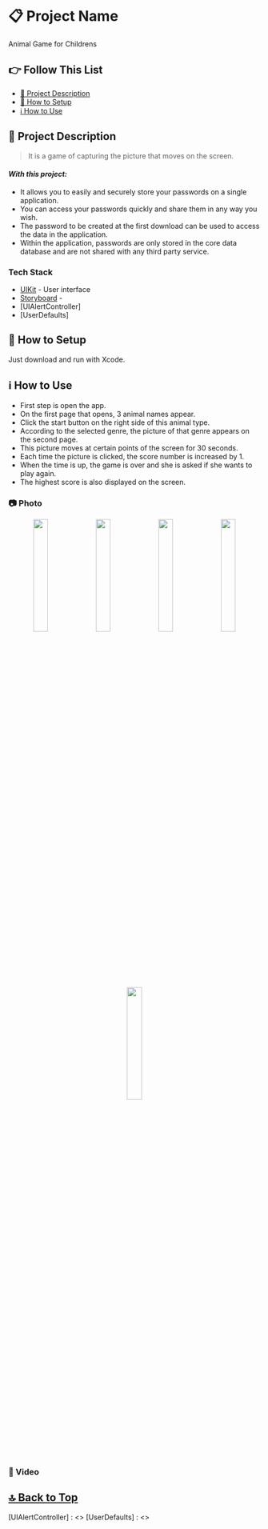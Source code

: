 # 📋 Project Name
Animal Game for Childrens

## 👉 Follow This List

- [🎯 Project Description](#-project-description)
- [🔧 How to Setup](#-how-to-setup)
- [ℹ️ How to Use](#-how-to-use)

## 🎯 Project Description 
> It is a game of capturing the picture that moves on the screen.

#### _With this project:_
- It allows you to easily and securely store your passwords on a single application.
- You can access your passwords quickly and share them in any way you wish.
- The password to be created at the first download can be used to access the data in the application.
- Within the application, passwords are only stored in the core data database and are not shared with any third party service.

### Tech Stack
- [UIKit] - User interface
- [Storyboard] -
- [UIAlertController]
- [UserDefaults]

## 🔧 How to Setup
Just download and run with Xcode.

## ℹ️ How to Use
- First step is open the app.
- On the first page that opens, 3 animal names appear.
- Click the start button on the right side of this animal type.
- According to the selected genre, the picture of that genre appears on the second page.
- This picture moves at certain points of the screen for 30 seconds.
- Each time the picture is clicked, the score number is increased by 1.
- When the time is up, the game is over and she is asked if she wants to play again.
- The highest score is also displayed on the screen.

### 📷 Photo
<p align="center">
<img src="https://user-images.githubusercontent.com/49414644/221387769-a072e5b4-b5f1-48d8-94a1-102794e2cff9.png" width="24%"/> 
<img src="https://user-images.githubusercontent.com/49414644/221387822-dc360b2b-3c7f-46e4-9460-b52434a15cf0.png" width="24%"/> 
<img src="https://user-images.githubusercontent.com/49414644/221387831-16fe75f2-2d81-4163-a4b7-9193e9f4960c.png" width="24%"/> 
<img src="https://user-images.githubusercontent.com/49414644/221387834-cf0bc3e5-af74-407f-832f-42b12312eb13.png" width="24%"/>
<img src="https://user-images.githubusercontent.com/49414644/221387839-5d8f1aea-eac6-478e-9dbd-09fd02a575a5.png" width="24%"/>
</p>

### 🎥 Video

## [🔝 Back to Top](#-follow-this-list) 

 [UIKit]: <https://developer.apple.com/documentation/uikit>
 [Storyboard]: <>
 [UIAlertController] : <>
 [UserDefaults] : <>
